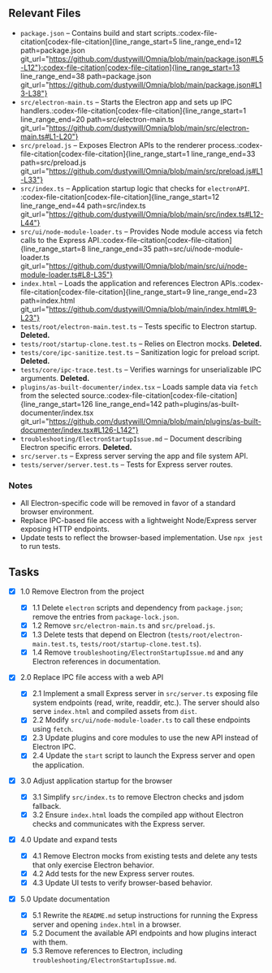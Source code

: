 ## Relevant Files

- `package.json` – Contains build and start scripts.​:codex-file-citation[codex-file-citation]{line_range_start=5 line_range_end=12 path=package.json git_url="https://github.com/dustywill/Omnia/blob/main/package.json#L5-L12"}​​:codex-file-citation[codex-file-citation]{line_range_start=13 line_range_end=38 path=package.json git_url="https://github.com/dustywill/Omnia/blob/main/package.json#L13-L38"}​
- `src/electron-main.ts` – Starts the Electron app and sets up IPC handlers.​:codex-file-citation[codex-file-citation]{line_range_start=1 line_range_end=20 path=src/electron-main.ts git_url="https://github.com/dustywill/Omnia/blob/main/src/electron-main.ts#L1-L20"}​
- `src/preload.js` – Exposes Electron APIs to the renderer process.​:codex-file-citation[codex-file-citation]{line_range_start=1 line_range_end=33 path=src/preload.js git_url="https://github.com/dustywill/Omnia/blob/main/src/preload.js#L1-L33"}​
- `src/index.ts` – Application startup logic that checks for `electronAPI`.​:codex-file-citation[codex-file-citation]{line_range_start=12 line_range_end=44 path=src/index.ts git_url="https://github.com/dustywill/Omnia/blob/main/src/index.ts#L12-L44"}​
 - `src/ui/node-module-loader.ts` – Provides Node module access via fetch calls to the Express API.​:codex-file-citation[codex-file-citation]{line_range_start=8 line_range_end=35 path=src/ui/node-module-loader.ts git_url="https://github.com/dustywill/Omnia/blob/main/src/ui/node-module-loader.ts#L8-L35"}​
- `index.html` – Loads the application and references Electron APIs.​:codex-file-citation[codex-file-citation]{line_range_start=9 line_range_end=23 path=index.html git_url="https://github.com/dustywill/Omnia/blob/main/index.html#L9-L23"}​
- `tests/root/electron-main.test.ts` – Tests specific to Electron startup. **Deleted.**
- `tests/root/startup-clone.test.ts` – Relies on Electron mocks. **Deleted.**
- `tests/core/ipc-sanitize.test.ts` – Sanitization logic for preload script. **Deleted.**
- `tests/core/ipc-trace.test.ts` – Verifies warnings for unserializable IPC arguments. **Deleted.**
- `plugins/as-built-documenter/index.tsx` – Loads sample data via `fetch` from the selected source.​:codex-file-citation[codex-file-citation]{line_range_start=126 line_range_end=142 path=plugins/as-built-documenter/index.tsx git_url="https://github.com/dustywill/Omnia/blob/main/plugins/as-built-documenter/index.tsx#L126-L142"}​
- `troubleshooting/ElectronStartupIssue.md` – Document describing Electron specific errors. **Deleted.**
- `src/server.ts` – Express server serving the app and file system API.
- `tests/server/server.test.ts` – Tests for Express server routes.

### Notes

- All Electron-specific code will be removed in favor of a standard browser environment.
- Replace IPC-based file access with a lightweight Node/Express server exposing HTTP endpoints.
- Update tests to reflect the browser-based implementation. Use `npx jest` to run tests.

## Tasks

- [x] 1.0 Remove Electron from the project

  - [x] 1.1 Delete `electron` scripts and dependency from `package.json`; remove the entries from `package-lock.json`.
  - [x] 1.2 Remove `src/electron-main.ts` and `src/preload.js`.
  - [x] 1.3 Delete tests that depend on Electron (`tests/root/electron-main.test.ts`, `tests/root/startup-clone.test.ts`).
  - [x] 1.4 Remove `troubleshooting/ElectronStartupIssue.md` and any Electron references in documentation.

- [x] 2.0 Replace IPC file access with a web API

  - [x] 2.1 Implement a small Express server in `src/server.ts` exposing file system endpoints (read, write, readdir, etc.). The server should also serve `index.html` and compiled assets from `dist`.
  - [x] 2.2 Modify `src/ui/node-module-loader.ts` to call these endpoints using `fetch`.
  - [x] 2.3 Update plugins and core modules to use the new API instead of Electron IPC.
  - [x] 2.4 Update the `start` script to launch the Express server and open the application.

- [x] 3.0 Adjust application startup for the browser

  - [x] 3.1 Simplify `src/index.ts` to remove Electron checks and jsdom fallback.
  - [x] 3.2 Ensure `index.html` loads the compiled app without Electron checks and communicates with the Express server.

- [x] 4.0 Update and expand tests

  - [x] 4.1 Remove Electron mocks from existing tests and delete any tests that only exercise Electron behavior.
  - [x] 4.2 Add tests for the new Express server routes.
  - [x] 4.3 Update UI tests to verify browser-based behavior.

- [x] 5.0 Update documentation
  - [x] 5.1 Rewrite the `README.md` setup instructions for running the Express server and opening `index.html` in a browser.
  - [x] 5.2 Document the available API endpoints and how plugins interact with them.
  - [x] 5.3 Remove references to Electron, including `troubleshooting/ElectronStartupIssue.md`.
